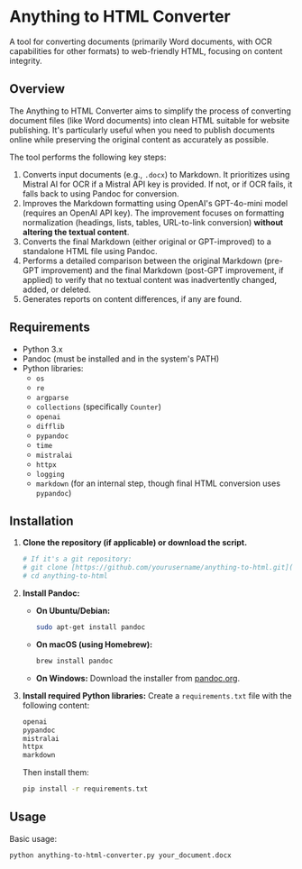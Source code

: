 # Anything to HTML Converter

A tool for converting documents (primarily Word documents, with OCR capabilities for other formats) to web-friendly HTML, focusing on content integrity.

## Overview

The Anything to HTML Converter aims to simplify the process of converting document files (like Word documents) into clean HTML suitable for website publishing. It's particularly useful when you need to publish documents online while preserving the original content as accurately as possible.

The tool performs the following key steps:
1.  Converts input documents (e.g., `.docx`) to Markdown. It prioritizes using Mistral AI for OCR if a Mistral API key is provided. If not, or if OCR fails, it falls back to using Pandoc for conversion.
2.  Improves the Markdown formatting using OpenAI's GPT-4o-mini model (requires an OpenAI API key). The improvement focuses on formatting normalization (headings, lists, tables, URL-to-link conversion) **without altering the textual content**.
3.  Converts the final Markdown (either original or GPT-improved) to a standalone HTML file using Pandoc.
4.  Performs a detailed comparison between the original Markdown (pre-GPT improvement) and the final Markdown (post-GPT improvement, if applied) to verify that no textual content was inadvertently changed, added, or deleted.
5.  Generates reports on content differences, if any are found.

## Requirements

-   Python 3.x
-   Pandoc (must be installed and in the system's PATH)
-   Python libraries:
    -   `os`
    -   `re`
    -   `argparse`
    -   `collections` (specifically `Counter`)
    -   `openai`
    -   `difflib`
    -   `pypandoc`
    -   `time`
    -   `mistralai`
    -   `httpx`
    -   `logging`
    -   `markdown` (for an internal step, though final HTML conversion uses `pypandoc`)

## Installation

1.  **Clone the repository (if applicable) or download the script.**
    ```bash
    # If it's a git repository:
    # git clone [https://github.com/yourusername/anything-to-html.git](https://github.com/yourusername/anything-to-html.git)
    # cd anything-to-html
    ```

2.  **Install Pandoc:**
    -   **On Ubuntu/Debian:**
        ```bash
        sudo apt-get install pandoc
        ```
    -   **On macOS (using Homebrew):**
        ```bash
        brew install pandoc
        ```
    -   **On Windows:**
        Download the installer from [pandoc.org](https://pandoc.org/installing.html).

3.  **Install required Python libraries:**
    Create a `requirements.txt` file with the following content:
    ```txt
    openai
    pypandoc
    mistralai
    httpx
    markdown
    ```
    Then install them:
    ```bash
    pip install -r requirements.txt
    ```

## Usage

Basic usage:
```bash
python anything-to-html-converter.py your_document.docx
